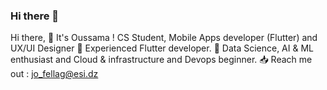 ### Hi there 👋
Hi there, 👋
It's Oussama ! CS Student, Mobile Apps developer (Flutter) and UX/UI Designer
🌱 Experienced Flutter developer.
👯 Data Science, AI & ML enthusiast and Cloud & infrastructure and  Devops beginner.
📥 Reach me out : jo_fellag@esi.dz


